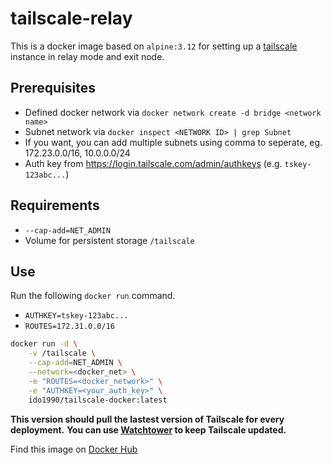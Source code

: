 # tailscale-relay

This is a docker image based on `alpine:3.12` for setting up a [tailscale](https://tailscale.com) instance in relay mode and exit node.

## Prerequisites

- Defined docker network via `docker network create -d bridge <network name>`
- Subnet network via `docker inspect <NETWORK ID> | grep Subnet`
- If you want, you can add multiple subnets using comma to seperate, eg. 172.23.0.0/16, 10.0.0.0/24
- Auth key from https://login.tailscale.com/admin/authkeys (e.g. `tskey-123abc...`)

## Requirements

- `--cap-add=NET_ADMIN`
- Volume for persistent storage `/tailscale`

## Use

Run the following `docker run` command.

- `AUTHKEY=tskey-123abc...`
- `ROUTES=172.31.0.0/16`

```bash
docker run -d \
    -v /tailscale \
    --cap-add=NET_ADMIN \
    --network=<docker_net> \
    -e "ROUTES=<docker_network>" \
    -e "AUTHKEY=<your_auth_key>" \
    ido1990/tailscale-docker:latest
```

**This version should pull the lastest version of Tailscale for every deployment.**
**You can use [Watchtower](https://github.com/containrrr/watchtower) to keep Tailscale updated.**

Find this image on [Docker Hub](https://hub.docker.com/r/ido1990/tailscale-docker)

